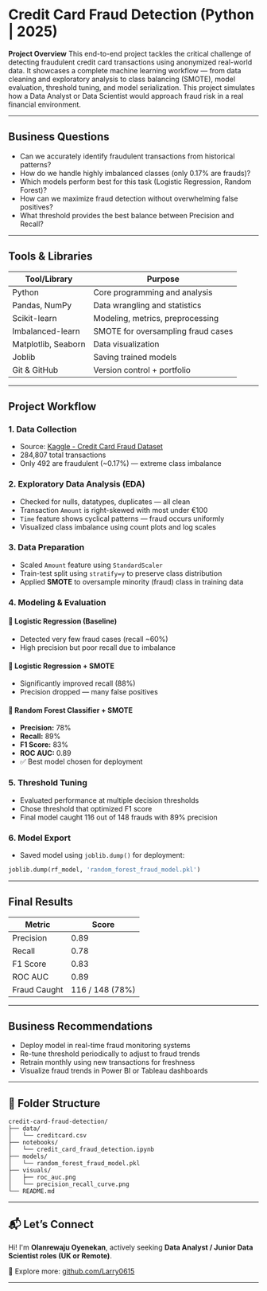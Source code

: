 #  Credit Card Fraud Detection (Python | 2025)

 **Project Overview**
This end-to-end project tackles the critical challenge of detecting fraudulent credit card transactions using anonymized real-world data. It showcases a complete machine learning workflow — from data cleaning and exploratory analysis to class balancing (SMOTE), model evaluation, threshold tuning, and model serialization. This project simulates how a Data Analyst or Data Scientist would approach fraud risk in a real financial environment.

---

##  Business Questions

*  Can we accurately identify fraudulent transactions from historical patterns?
*  How do we handle highly imbalanced classes (only 0.17% are frauds)?
*  Which models perform best for this task (Logistic Regression, Random Forest)?
*  How can we maximize fraud detection without overwhelming false positives?
*  What threshold provides the best balance between Precision and Recall?

---

##  Tools & Libraries

| Tool/Library        | Purpose                            |
| ------------------- | ---------------------------------- |
| Python              | Core programming and analysis      |
| Pandas, NumPy       | Data wrangling and statistics      |
| Scikit-learn        | Modeling, metrics, preprocessing   |
| Imbalanced-learn    | SMOTE for oversampling fraud cases |
| Matplotlib, Seaborn | Data visualization                 |
| Joblib              | Saving trained models              |
| Git & GitHub        | Version control + portfolio        |

---

##  Project Workflow

### 1. **Data Collection**

*  Source: [Kaggle - Credit Card Fraud Dataset](https://www.kaggle.com/datasets/mlg-ulb/creditcardfraud)
*  284,807 total transactions
*  Only 492 are fraudulent (\~0.17%) — extreme class imbalance

### 2. **Exploratory Data Analysis (EDA)**

*  Checked for nulls, datatypes, duplicates — all clean
*  Transaction `Amount` is right-skewed with most under €100
*  `Time` feature shows cyclical patterns — fraud occurs uniformly
*  Visualized class imbalance using count plots and log scales

### 3. **Data Preparation**

*  Scaled `Amount` feature using `StandardScaler`
*  Train-test split using `stratify=y` to preserve class distribution
*  Applied **SMOTE** to oversample minority (fraud) class in training data

### 4. **Modeling & Evaluation**

#### 🔹 Logistic Regression (Baseline)

*  Detected very few fraud cases (recall \~60%)
*  High precision but poor recall due to imbalance

#### 🔹 Logistic Regression + SMOTE

*  Significantly improved recall (88%)
*  Precision dropped — many false positives

#### 🔹 Random Forest Classifier + SMOTE

*  **Precision:** 78%
*  **Recall:** 89%
*  **F1 Score:** 83%
*  **ROC AUC:** 0.89
* ✅ Best model chosen for deployment

### 5. **Threshold Tuning**

*  Evaluated performance at multiple decision thresholds
*  Chose threshold that optimized F1 score
*  Final model caught 116 out of 148 frauds with 89% precision

### 6. **Model Export**

*  Saved model using `joblib.dump()` for deployment:

```python
joblib.dump(rf_model, 'random_forest_fraud_model.pkl')
```

---

##  Final Results

| Metric       | Score           |
| ------------ | --------------- |
| Precision    | 0.89            |
| Recall       | 0.78            |
| F1 Score     | 0.83            |
| ROC AUC      | 0.89            |
| Fraud Caught | 116 / 148 (78%) |

---

##  Business Recommendations

*  Deploy model in real-time fraud monitoring systems
*  Re-tune threshold periodically to adjust to fraud trends
*  Retrain monthly using new transactions for freshness
*  Visualize fraud trends in Power BI or Tableau dashboards

---

## 📂 Folder Structure

```
credit-card-fraud-detection/
├── data/
│   └── creditcard.csv
├── notebooks/
│   └── credit_card_fraud_detection.ipynb
├── models/
│   └── random_forest_fraud_model.pkl
├── visuals/
│   ├── roc_auc.png
│   └── precision_recall_curve.png
└── README.md
```

---

## 📬 Let’s Connect

Hi! I'm **Olanrewaju Oyenekan**, actively seeking **Data Analyst / Junior Data Scientist roles (UK or Remote)**.

🔗 Explore more: [github.com/Larry0615](https://github.com/Larry0615)

---
